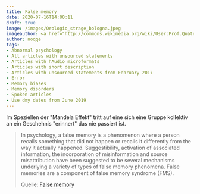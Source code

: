 ```yaml
---
title: False memory
date: 2020-07-16T14:00:11
draft: true
image: /images/Orologio_strage_bologna.jpeg
imageauthor: <a href="http://commons.wikimedia.org/wiki/User:Prof.Quatermass" title="User:Prof.Quatermass">Prof.Quatermass</a>
author: noqqe
tags:
- Abnormal psychology
- All articles with unsourced statements
- Articles with hAudio microformats
- Articles with short description
- Articles with unsourced statements from February 2017
- Error
- Memory biases
- Memory disorders
- Spoken articles
- Use dmy dates from June 2019
---
```


Im Speziellen der "Mandela Effekt" tritt auf eine sich eine Gruppe kollektiv
an ein Geschehnis "erinnert" das nie passiert ist.

> In psychology, a false memory is a phenomenon where a person recalls something
> that did not happen or recalls it differently from the way it actually
> happened. Suggestibility, activation of associated information, the
> incorporation of misinformation and source misattribution have been suggested
> to be several mechanisms underlying a variety of types of false memory
> phenomena. False memories are a component of false memory syndrome (FMS).
>
> Quelle: [False memory](https://en.wikipedia.org/wiki/False_memory#Mandela_Effect)
